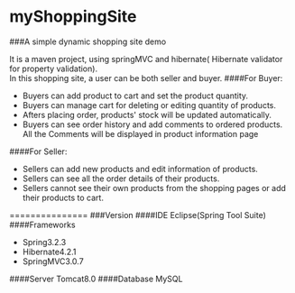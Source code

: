 # myShoppingSite

###A simple dynamic shopping site demo


It is a maven project, using springMVC and hibernate( Hibernate validator for property validation).  
In this shopping site, a user can be both seller and buyer. 
####For Buyer:
* Buyers can add product to cart and set the product quantity.
* Buyers can manage cart for deleting or editing quantity of products.
* Afters placing order, products' stock will be updated automatically.
* Buyers can see order history and add comments to ordered products. All the Comments will be displayed in product information page

####For Seller:
* Sellers can add new products and edit information of products.
* Sellers can see all the order details of their products.
* Sellers cannot see their own products from the shopping pages or add their products to cart.

=============== 
###Version
####IDE 
Eclipse(Spring Tool Suite)
####Frameworks
* Spring3.2.3
* Hibernate4.2.1
* SpringMVC3.0.7 

####Server
Tomcat8.0
####Database
MySQL

